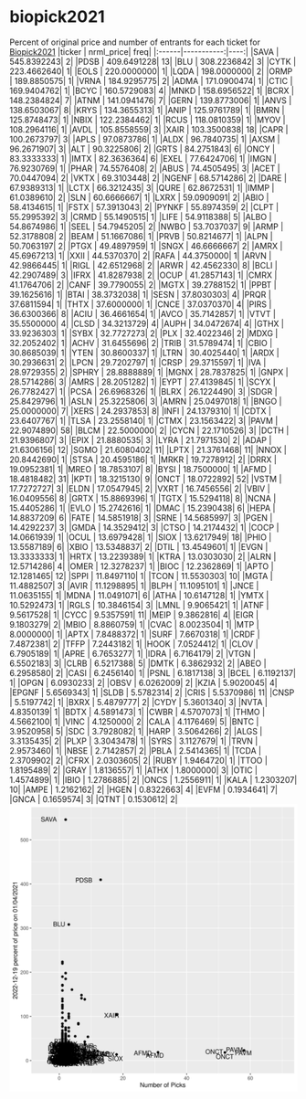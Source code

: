 # biopick2021
Percent of original price and number of entrants for each ticket for [Biopick2021](https://twitter.com/hashtag/Biopick2021)
|ticker |  nrml_price| freq|
|:------|-----------:|----:|
|SAVA   | 545.8392243|    2|
|PDSB   | 409.6491228|   13|
|BLU    | 308.2236842|    3|
|CYTK   | 223.4662640|    1|
|EOLS   | 220.0000000|    1|
|LQDA   | 198.0000000|    2|
|ORMP   | 189.8850575|    1|
|VRNA   | 184.9295775|    2|
|ADMA   | 171.0900474|    1|
|CTIC   | 169.9404762|    1|
|BCYC   | 160.5729083|    4|
|MNKD   | 158.6956522|    1|
|BCRX   | 148.2384824|    7|
|ATNM   | 141.0941476|    7|
|GERN   | 139.8773006|    1|
|ANVS   | 138.6503067|    8|
|KRYS   | 134.3655313|    1|
|ANIP   | 125.9761789|    1|
|BMRN   | 125.8748473|    1|
|NBIX   | 122.2384462|    1|
|RCUS   | 118.0810359|    1|
|MYOV   | 108.2964116|    1|
|AVDL   | 105.8558559|    3|
|XAIR   | 103.3500838|   18|
|CAPR   | 100.2673797|    3|
|APLS   |  97.0873786|    1|
|ALDX   |  96.7840735|    1|
|AXSM   |  96.2671907|    3|
|ALT    |  90.3225806|    2|
|GRTS   |  84.2751843|    6|
|ONCY   |  83.3333333|    1|
|IMTX   |  82.3636364|    6|
|EXEL   |  77.6424706|    1|
|IMGN   |  76.9230769|    1|
|PHAR   |  74.5576408|    2|
|ABUS   |  74.4505495|    3|
|ACET   |  70.0447094|    2|
|VKTX   |  69.3103448|    2|
|NGENF  |  68.5714286|    2|
|DARE   |  67.9389313|    1|
|LCTX   |  66.3212435|    3|
|QURE   |  62.8672531|    1|
|IMMP   |  61.0389610|    2|
|SLN    |  60.6666667|    1|
|LXRX   |  59.0909091|    2|
|ABIO   |  58.4134615|    1|
|FSTX   |  57.3913043|    2|
|PYNKF  |  55.8974359|    2|
|CLPT   |  55.2995392|    3|
|CRMD   |  55.1490515|    1|
|LIFE   |  54.9118388|    5|
|ALBO   |  54.8674986|    1|
|SEEL   |  54.7945205|    2|
|NWBO   |  53.7037037|    9|
|ARMP   |  52.3178808|    2|
|BEAM   |  51.1667086|    1|
|PRVB   |  50.8214677|    1|
|ALPN   |  50.7063197|    2|
|PTGX   |  49.4897959|    1|
|SNGX   |  46.6666667|    2|
|AMRX   |  45.6967213|    1|
|XXII   |  44.5370370|    2|
|RAFA   |  44.3750000|    1|
|ARVN   |  42.9866445|    1|
|RIGL   |  42.6512968|    2|
|ARWR   |  42.4562330|    8|
|BCLI   |  42.2907489|    3|
|IFRX   |  41.8287938|    2|
|OCUP   |  41.2857143|    1|
|CMRX   |  41.1764706|    2|
|CANF   |  39.7790055|    2|
|MGTX   |  39.2788152|    1|
|PPBT   |  39.1625616|    1|
|BTAI   |  38.3732038|    1|
|SESN   |  37.8030303|    4|
|PRQR   |  37.6811594|    1|
|THTX   |  37.6000000|    1|
|CNCE   |  37.0370370|    4|
|PIRS   |  36.6300366|    8|
|ACIU   |  36.4661654|    1|
|AVCO   |  35.7142857|    1|
|VTVT   |  35.5500000|    4|
|CLSD   |  34.3213729|    4|
|AUPH   |  34.0472674|    4|
|GTHX   |  33.9236303|    1|
|SYBX   |  32.7727273|    2|
|PLX    |  32.4022346|    2|
|MDXG   |  32.2052402|    1|
|ACHV   |  31.6455696|    2|
|TRIB   |  31.5789474|    1|
|CBIO   |  30.8685039|    1|
|YTEN   |  30.8600337|    1|
|LTRN   |  30.4025440|    1|
|ARDX   |  30.2936631|    2|
|LPCN   |  29.7202797|    1|
|CRSP   |  29.3715597|    1|
|IVA    |  28.9729355|    2|
|SPHRY  |  28.8888889|    1|
|MGNX   |  28.7837825|    1|
|GNPX   |  28.5714286|    3|
|AMRS   |  28.2051282|    1|
|EYPT   |  27.4139845|    1|
|SCYX   |  26.7782427|    1|
|PCSA   |  26.6968326|    1|
|BLRX   |  26.1224490|    3|
|SDGR   |  25.8429796|    1|
|ASLN   |  25.3225806|    3|
|AMRN   |  25.0497018|    1|
|BNGO   |  25.0000000|    7|
|XERS   |  24.2937853|    8|
|INFI   |  24.1379310|    1|
|CDTX   |  23.6407767|    1|
|TLSA   |  23.2558140|    1|
|CTMX   |  23.1563422|    3|
|PAVM   |  22.9074890|   58|
|BLCM   |  22.5000000|    2|
|CYCN   |  22.1710526|    3|
|DCTH   |  21.9396807|    3|
|EPIX   |  21.8880535|    3|
|LYRA   |  21.7971530|    2|
|ADAP   |  21.6306156|   12|
|SGMO   |  21.6080402|   11|
|LPTX   |  21.3761468|   11|
|NNOX   |  20.8442690|    1|
|STSA   |  20.4595186|    1|
|MRKR   |  19.7278912|    2|
|DRRX   |  19.0952381|    1|
|MREO   |  18.7853107|    8|
|BYSI   |  18.7500000|    1|
|AFMD   |  18.4818482|   31|
|KPTI   |  18.3215130|    9|
|ONCT   |  18.0722892|   52|
|VSTM   |  17.7272727|    3|
|ELDN   |  17.0547945|    2|
|VXRT   |  16.7456556|    2|
|VBIV   |  16.0409556|    8|
|GRTX   |  15.8869396|    1|
|TGTX   |  15.5294118|    8|
|NCNA   |  15.4405286|    1|
|EVLO   |  15.2742616|    1|
|DMAC   |  15.2390438|    6|
|HEPA   |  14.8837209|    6|
|FATE   |  14.5851918|    3|
|SRNE   |  14.5685997|    3|
|PGEN   |  14.4292237|    3|
|GMDA   |  14.3529412|    3|
|CTSO   |  14.2174432|    1|
|COCP   |  14.0661939|    1|
|OCUL   |  13.6979428|    1|
|SIOX   |  13.6217949|   18|
|PHIO   |  13.5587189|    6|
|XBIO   |  13.5348837|    2|
|DTIL   |  13.4549601|    1|
|EVGN   |  13.3333333|    1|
|HRTX   |  13.2239389|    1|
|KTRA   |  13.0303030|    2|
|ALRN   |  12.5714286|    4|
|OMER   |  12.3278237|    1|
|BIOC   |  12.2362869|    1|
|APTO   |  12.1281465|   12|
|SPPI   |  11.8497110|    1|
|TCON   |  11.5530303|   10|
|MGTA   |  11.4882507|    3|
|AVIR   |  11.1298895|    1|
|BLPH   |  11.1095101|    1|
|JNCE   |  11.0635155|    1|
|MDNA   |  11.0491071|    6|
|ATHA   |  10.6147128|    1|
|YMTX   |  10.5292473|    1|
|RGLS   |  10.3846154|    3|
|LMNL   |   9.9065421|    1|
|ATNF   |   9.5617528|    1|
|CYCC   |   9.5357591|   11|
|MEIP   |   9.3862816|    4|
|EIGR   |   9.1803279|    2|
|MBIO   |   8.8860759|    1|
|CVAC   |   8.0023504|    1|
|MTP    |   8.0000000|    1|
|APTX   |   7.8488372|    1|
|SURF   |   7.6670318|    1|
|CRDF   |   7.4872381|    2|
|TFFP   |   7.2443182|    1|
|HOOK   |   7.0524412|    1|
|CLOV   |   6.7905189|    1|
|APRE   |   6.7653277|    1|
|IDRA   |   6.7164179|    2|
|VTGN   |   6.5502183|    3|
|CLRB   |   6.5217388|    5|
|DMTK   |   6.3862932|    2|
|ABEO   |   6.2958580|    2|
|CASI   |   6.2456140|    1|
|PSNL   |   6.1817138|    3|
|BCEL   |   6.1192137|    1|
|OPGN   |   6.0930233|    2|
|OBSV   |   6.0262009|    2|
|KZIA   |   5.9020045|    4|
|EPGNF  |   5.6569343|    1|
|SLDB   |   5.5782314|    2|
|CRIS   |   5.5370986|   11|
|CNSP   |   5.5197742|    1|
|BXRX   |   5.4879777|    2|
|CYDY   |   5.3601340|    3|
|NVTA   |   4.8350139|    1|
|BDTX   |   4.5891473|    1|
|CWBR   |   4.5707073|    1|
|THMO   |   4.5662100|    1|
|VINC   |   4.1250000|    2|
|CALA   |   4.1176469|    5|
|BNTC   |   3.9520958|    5|
|SDC    |   3.7928082|    1|
|HARP   |   3.5064266|    2|
|ALGS   |   3.3135435|    2|
|PLXP   |   3.3043478|    1|
|SYRS   |   3.1127679|    1|
|TRVN   |   2.9573460|    1|
|NBSE   |   2.7142857|    2|
|PBLA   |   2.5414365|    1|
|TCDA   |   2.3709902|    2|
|CFRX   |   2.0303605|    2|
|RUBY   |   1.9464720|    1|
|TTOO   |   1.8195489|    2|
|GRAY   |   1.8136557|    1|
|ATHX   |   1.8000000|    3|
|OTIC   |   1.4574899|    1|
|IBIO   |   1.2786885|    2|
|ONCS   |   1.2556911|    1|
|KALA   |   1.2303207|   10|
|AMPE   |   1.2162162|    2|
|HGEN   |   0.8322663|    4|
|EVFM   |   0.1934641|    7|
|GNCA   |   0.1659574|    3|
|QTNT   |   0.1530612|    2|
![retvspicks](biopicks.png?raw=true)
